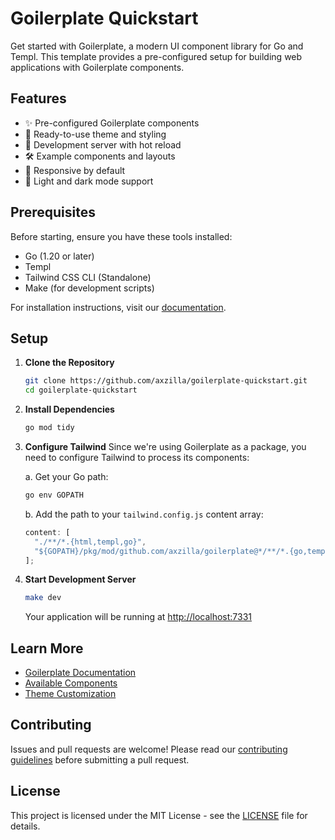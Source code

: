 # Goilerplate Quickstart

Get started with Goilerplate, a modern UI component library for Go and Templ. This template provides a pre-configured setup for building web applications with Goilerplate components.

## Features

- ✨ Pre-configured Goilerplate components
- 🎨 Ready-to-use theme and styling
- 🚀 Development server with hot reload
- 🛠️ Example components and layouts
- 📱 Responsive by default
- 🌙 Light and dark mode support

## Prerequisites

Before starting, ensure you have these tools installed:

- Go (1.20 or later)
- Templ
- Tailwind CSS CLI (Standalone)
- Make (for development scripts)

For installation instructions, visit our [documentation](https://goilerplate.com/docs/how-to-use#requirements).

## Setup

1. **Clone the Repository**

   ```bash
   git clone https://github.com/axzilla/goilerplate-quickstart.git
   cd goilerplate-quickstart
   ```

2. **Install Dependencies**

   ```bash
   go mod tidy
   ```

3. **Configure Tailwind**
   Since we're using Goilerplate as a package, you need to configure Tailwind to process its components:

   a. Get your Go path:

   ```bash
   go env GOPATH
   ```

   b. Add the path to your `tailwind.config.js` content array:

   ```js
   content: [
     "./**/*.{html,templ,go}",
     "${GOPATH}/pkg/mod/github.com/axzilla/goilerplate@*/**/*.{go,templ}", // Replace ${GOPATH} with your actual Go path
   ];
   ```

4. **Start Development Server**

   ```bash
   make dev
   ```

   Your application will be running at [http://localhost:7331](http://localhost:7331)

## Learn More

- [Goilerplate Documentation](https://goilerplate.com/docs/how-to-use)
- [Available Components](https://goilerplate.com/docs/components)
- [Theme Customization](https://goilerplate.com/docs/themes)

## Contributing

Issues and pull requests are welcome! Please read our [contributing guidelines](https://github.com/axzilla/goilerplate/blob/main/CONTRIBUTING.md) before submitting a pull request.

## License

This project is licensed under the MIT License - see the [LICENSE](LICENSE) file for details.
